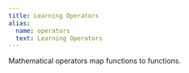 ```yaml
---
title: Learning Operators
alias:
  name: operators
  text: Learning Operators
---
```


Mathematical operators map functions to functions.
